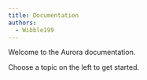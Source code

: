 ```yaml
---
title: Documentation
authors:
  - Wibble199
---
```


Welcome to the Aurora documentation.

Choose a topic on the left to get started.